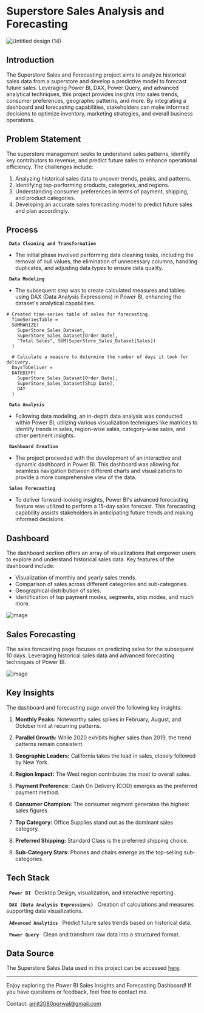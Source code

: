 # Superstore Sales Analysis and Forecasting

![Untitled design (14)](https://github.com/amit9690/Superstore-Sales-Analysis-and-Forecasting/assets/129444885/379b0f4c-2597-4134-a233-721612ac6f96)

## Introduction

The Superstore Sales and Forecasting project aims to analyze historical sales data from a superstore and develop a predictive model to forecast future sales. Leveraging Power BI, DAX, Power Query, and advanced analytical techniques, this project provides insights into sales trends, consumer preferences, geographic patterns, and more. By integrating a dashboard and forecasting capabilities, stakeholders can make informed decisions to optimize inventory, marketing strategies, and overall business operations.

## Problem Statement

The superstore management seeks to understand sales patterns, identify key contributors to revenue, and predict future sales to enhance operational efficiency. The challenges include:

1. Analyzing historical sales data to uncover trends, peaks, and patterns.
2. Identifying top-performing products, categories, and regions.
3. Understanding consumer preferences in terms of payment, shipping, and product categories.
4. Developing an accurate sales forecasting model to predict future sales and plan accordingly.

## Process

<code> <b>Data Cleaning and Transformation</b> </code>

* The initial phase involved performing data cleaning tasks, including the removal of null values, the elimination of unnecessary columns, handling duplicates, and adjusting data types to ensure data quality.

<code> <b>Data Modeling</b> </code>

* The subsequent step was to create calculated measures and tables using DAX (Data Analysis Expressions) in Power BI, enhancing the dataset's analytical capabilities.

```
# Created time-series table of sales for forecasting.
  TimeSeriesTable = 
  SUMMARIZE(
    SuperStore_Sales_Dataset,
    SuperStore_Sales_Dataset[Order Date],
    "Total Sales", SUM(SuperStore_Sales_Dataset[Sales])
  )  
  
  # Calculate a measure to determine the number of days it took for delivery.
  DaysToDeliver = 
  DATEDIFF(
    SuperStore_Sales_Dataset[Order Date],
    SuperStore_Sales_Dataset[Ship Date],
    DAY
  )
```

<code> <b>Data Analysis</b> </code>

* Following data modeling, an in-depth data analysis was conducted within Power BI, utilizing various visualization techniques like matrices to identify trends in sales, region-wise sales, category-wise sales, and other pertinent insights.

<code> <b>Dashboard Creation</b> </code>

* The project proceeded with the development of an interactive and dynamic dashboard in Power BI. This dashboard was allowing for seamless navigation between different charts and visualizations to provide a more comprehensive view of the data.

<code> <b>Sales Forecasting</b> </code>

* To deliver forward-looking insights, Power BI's advanced forecasting feature was utilized to perform a 15-day sales forecast. This forecasting capability assists stakeholders in anticipating future trends and making informed decisions.

## Dashboard

The dashboard section offers an array of visualizations that empower users to explore and understand historical sales data. Key features of the dashboard include:

* Visualization of monthly and yearly sales trends.
* Comparison of sales across different categories and sub-categories.
* Geographical distribution of sales.
* Identification of top payment modes, segments, ship modes, and much more.

![image](https://github.com/amit9690/Superstore-Sales-Analysis-and-Forecasting/assets/129444885/3a39812b-5d20-45ad-b58a-84f10666ea7d)

## Sales Forecasting

The sales forecasting page focuses on predicting sales for the subsequent 10 days. Leveraging historical sales data and advanced forecasting techniques of Power BI.

![image](https://github.com/amit9690/Superstore-Sales-Analysis-and-Forecasting/assets/129444885/22d53ce3-bab4-4574-93be-502aa290c774)

## Key Insights

The dashboard and forecasting page unveil the following key insights:

1. **Monthly Peaks:** Noteworthy sales spikes in February, August, and October hint at recurring patterns.

2. **Parallel Growth:** While 2020 exhibits higher sales than 2019, the trend patterns remain consistent.

3. **Geographic Leaders:** California takes the lead in sales, closely followed by New York.

4. **Region Impact:** The West region contributes the most to overall sales.

5. **Payment Preference:** Cash On Delivery (COD) emerges as the preferred payment method.

6. **Consumer Champion:** The consumer segment generates the highest sales figures.

7. **Top Category:** Office Supplies stand out as the dominant sales category.

8. **Preferred Shipping:** Standard Class is the preferred shipping choice.

9. **Sub-Category Stars:** Phones and chairs emerge as the top-selling sub-categories.

## Tech Stack

<code> <b>Power BI</b> </code> Desktop Design, visualization, and interactive reporting.

<code> <b>DAX (Data Analysis Expressions)</b> </code> Creation of calculations and measures supporting data visualizations.

<code> <b>Advanced Analytics</b> </code> Predict future sales trends based on historical data.

<code> <b>Power Query</b> </code> Clean and transform raw data into a structured format.

## Data Source

The Superstore Sales Data used in this project can be accessed [here](https://drive.google.com/drive/folders/10P0leOTlyWcQobSiqDihb5g1rPaatVrR?usp=sharing).

___

Enjoy exploring the Power BI Sales Insights and Forecasting Dashboard! If you have questions or feedback, feel free to contact me.

Contact: amit2080porwal@gmail.com


